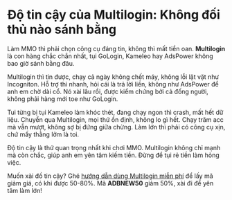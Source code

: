 # Độ tin cậy của Multilogin: Không đối thủ nào sánh bằng

Làm MMO thì phải chọn công cụ đáng tin, không thì mất tiền oan. **Multilogin** là con hàng chắc chắn nhất, tụi GoLogin, Kameleo hay AdsPower không bao giờ sánh bằng đâu.

Multilogin thì tin được, chạy cả ngày không chết máy, không lỗi lặt vặt như Incogniton. Hỗ trợ thì nhanh, hỏi cái là trả lời liền, không như AdsPower để anh em chờ dài cổ. Nó xài lâu rồi, được kiểm chứng bởi cả đống người, không phải hàng mới toe như GoLogin.

Tui từng bị tụi Kameleo làm khóc thét, đang chạy ngon thì crash, mất hết dữ liệu. Chuyển qua Multilogin, mọi thứ ổn định, không lo gì hết. Chạy trăm acc mà vẫn mượt, không sợ bị đứng giữa chừng. Làm lớn thì phải có công cụ xịn, chứ mấy thằng lởm là toi.

Độ tin cậy là thứ quan trọng nhất khi chơi MMO. Multilogin không chỉ mạnh mà còn chắc, giúp anh em yên tâm kiếm tiền. Đừng để tụi rẻ tiền làm hỏng việc.

Muốn xài đồ tin cậy? Ghé [hướng dẫn dùng Multilogin miễn phí](https://adblogin.com/huong-dan-su-dung-multi-mien-phi/) để lấy mã giảm giá, có khi được 50-80%. Mã **ADBNEW50** giảm 50%, xài đi để yên tâm làm lớn!